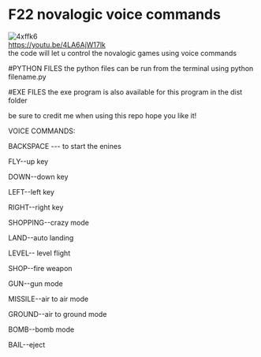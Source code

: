 # F22 novalogic voice commands
![4xffk6](https://user-images.githubusercontent.com/47780362/107470390-2cbbd480-6b8d-11eb-99aa-6ac1b1ecbf75.gif)
<br>
https://youtu.be/4LA6AjW17lk
<br>
 the code will let u control the novalogic games using voice commands
 
 
 #PYTHON FILES
 the python files can be run from the terminal using python filename.py
 
 #EXE FILES
 the exe program is also available for this program in the dist folder
 
 
 
 be sure to credit me when using this repo hope you like it!

VOICE COMMANDS:

BACKSPACE --- to start the enines

FLY--up key

DOWN--down key

LEFT--left key

RIGHT--right key

SHOPPING--crazy mode

LAND--auto landing 

LEVEL-- level flight

SHOP--fire weapon

GUN--gun mode

MISSILE--air to air mode

GROUND--air to ground mode

BOMB--bomb mode

BAIL--eject
